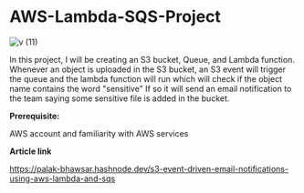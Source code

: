 # AWS-Lambda-SQS-Project

![v (11)](https://github.com/palakbhawsar98/AWS-Lambda-SQS-Project/assets/69889600/723f274a-6ff6-4678-93d8-c2e33b1531f9)

In this project, I will be creating an S3 bucket, Queue, and Lambda function. Whenever an object is uploaded in the S3 bucket, an S3 event will trigger the queue and the lambda function will run which will check if the object name contains the word "sensitive" If so it will send an email notification to the team saying some sensitive file is added in the bucket.

**Prerequisite:**

AWS account and familiarity with AWS services

**Article link**

https://palak-bhawsar.hashnode.dev/s3-event-driven-email-notifications-using-aws-lambda-and-sqs

